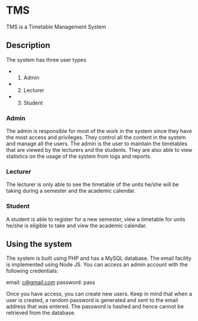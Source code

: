 # TMS

TMS is a Timetable Management System

## Description

The system has three user types
- 1. Admin
- 2. Lecturer
- 3. Student

### Admin
The admin is responsible for most of the work in the system since they have the most access and privileges. They control all the content in the system and manage all the users.
The admin is the user to maintain the timetables that are viewed by the lecturers and the students.
They are also able to view statistics on the usage of the system from logs and reports.

### Lecturer
The lecturer is only able to see the timetable of the units he/she will be taking during a semester and the academic calendar.

### Student
A student is able to register for a new semester, view a timetable for units he/she is eligible to take and view the academic calendar.

## Using the system
The system is built using PHP and has a MySQL database. The email facility is implemented using Node JS.
You can access an admin account with the following credentials:

email: c@gmail.com
password: pass

Once you have access, you can create new users. Keep in mind that when a user is created, a random password is generated and sent to the email address that was entered. The password is hashed and hence cannot be retrieved from the database.